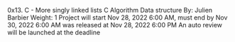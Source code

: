 0x13. C - More singly linked lists
C
Algorithm
Data structure
 By: Julien Barbier
 Weight: 1
 Project will start Nov 28, 2022 6:00 AM, must end by Nov 30, 2022 6:00 AM
 was released at Nov 28, 2022 6:00 PM
 An auto review will be launched at the deadline
